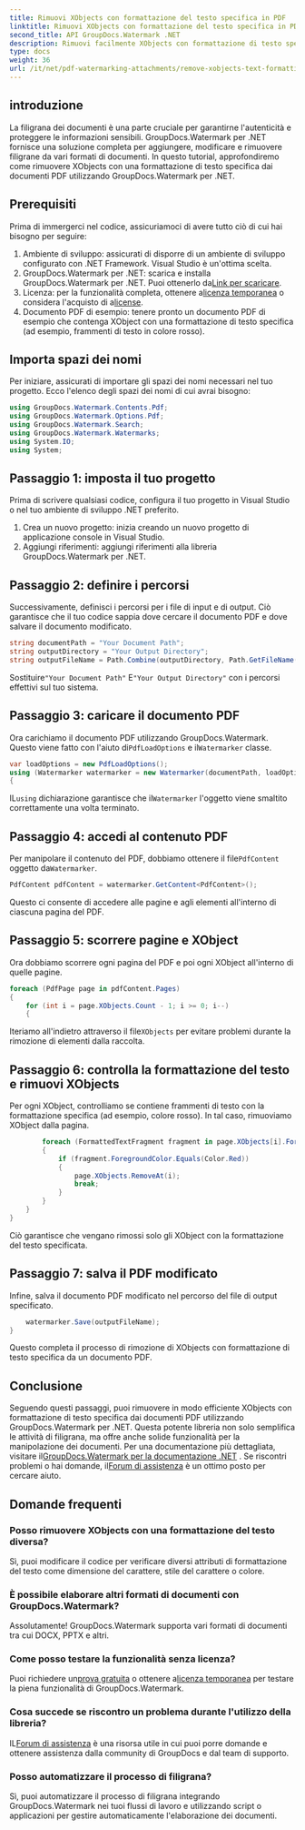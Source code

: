 ```yaml
---
title: Rimuovi XObjects con formattazione del testo specifica in PDF
linktitle: Rimuovi XObjects con formattazione del testo specifica in PDF
second_title: API GroupDocs.Watermark .NET
description: Rimuovi facilmente XObjects con formattazione di testo specifica dai PDF utilizzando GroupDocs.Watermark per .NET. Segui la nostra guida per una manipolazione fluida dei documenti.
type: docs
weight: 36
url: /it/net/pdf-watermarking-attachments/remove-xobjects-text-formatting-pdf/
---
```

## introduzione
La filigrana dei documenti è una parte cruciale per garantirne l'autenticità e proteggere le informazioni sensibili. GroupDocs.Watermark per .NET fornisce una soluzione completa per aggiungere, modificare e rimuovere filigrane da vari formati di documenti. In questo tutorial, approfondiremo come rimuovere XObjects con una formattazione di testo specifica dai documenti PDF utilizzando GroupDocs.Watermark per .NET.
## Prerequisiti
Prima di immergerci nel codice, assicuriamoci di avere tutto ciò di cui hai bisogno per seguire:
1. Ambiente di sviluppo: assicurati di disporre di un ambiente di sviluppo configurato con .NET Framework. Visual Studio è un'ottima scelta.
2.  GroupDocs.Watermark per .NET: scarica e installa GroupDocs.Watermark per .NET. Puoi ottenerlo da[Link per scaricare](https://releases.groupdocs.com/Watermark/net/).
3.  Licenza: per la funzionalità completa, ottenere a[licenza temporanea](https://purchase.groupdocs.com/temporary-licenza/) o considera l'acquisto di a[license](https://purchase.groupdocs.com/buy).
4. Documento PDF di esempio: tenere pronto un documento PDF di esempio che contenga XObject con una formattazione di testo specifica (ad esempio, frammenti di testo in colore rosso).

## Importa spazi dei nomi
Per iniziare, assicurati di importare gli spazi dei nomi necessari nel tuo progetto. Ecco l'elenco degli spazi dei nomi di cui avrai bisogno:
```csharp
using GroupDocs.Watermark.Contents.Pdf;
using GroupDocs.Watermark.Options.Pdf;
using GroupDocs.Watermark.Search;
using GroupDocs.Watermark.Watermarks;
using System.IO;
using System;
```
## Passaggio 1: imposta il tuo progetto
Prima di scrivere qualsiasi codice, configura il tuo progetto in Visual Studio o nel tuo ambiente di sviluppo .NET preferito.
1. Crea un nuovo progetto: inizia creando un nuovo progetto di applicazione console in Visual Studio.
2. Aggiungi riferimenti: aggiungi riferimenti alla libreria GroupDocs.Watermark per .NET.
## Passaggio 2: definire i percorsi
Successivamente, definisci i percorsi per i file di input e di output. Ciò garantisce che il tuo codice sappia dove cercare il documento PDF e dove salvare il documento modificato.
```csharp
string documentPath = "Your Document Path";
string outputDirectory = "Your Output Directory";
string outputFileName = Path.Combine(outputDirectory, Path.GetFileName(documentPath));
```
 Sostituire`"Your Document Path"` E`"Your Output Directory"` con i percorsi effettivi sul tuo sistema.
## Passaggio 3: caricare il documento PDF
 Ora carichiamo il documento PDF utilizzando GroupDocs.Watermark. Questo viene fatto con l'aiuto di`PdfLoadOptions` e il`Watermarker` classe.
```csharp
var loadOptions = new PdfLoadOptions();
using (Watermarker watermarker = new Watermarker(documentPath, loadOptions))
{
```
 IL`using` dichiarazione garantisce che il`Watermarker` l'oggetto viene smaltito correttamente una volta terminato.
## Passaggio 4: accedi al contenuto PDF
 Per manipolare il contenuto del PDF, dobbiamo ottenere il file`PdfContent` oggetto da`Watermarker`.
```csharp
PdfContent pdfContent = watermarker.GetContent<PdfContent>();
```
Questo ci consente di accedere alle pagine e agli elementi all'interno di ciascuna pagina del PDF.
## Passaggio 5: scorrere pagine e XObject
Ora dobbiamo scorrere ogni pagina del PDF e poi ogni XObject all'interno di quelle pagine.
```csharp
foreach (PdfPage page in pdfContent.Pages)
{
    for (int i = page.XObjects.Count - 1; i >= 0; i--)
    {
```
 Iteriamo all'indietro attraverso il file`XObjects` per evitare problemi durante la rimozione di elementi dalla raccolta.
## Passaggio 6: controlla la formattazione del testo e rimuovi XObjects
Per ogni XObject, controlliamo se contiene frammenti di testo con la formattazione specifica (ad esempio, colore rosso). In tal caso, rimuoviamo XObject dalla pagina.
```csharp
        foreach (FormattedTextFragment fragment in page.XObjects[i].FormattedTextFragments)
        {
            if (fragment.ForegroundColor.Equals(Color.Red))
            {
                page.XObjects.RemoveAt(i);
                break;
            }
        }
    }
}
```
Ciò garantisce che vengano rimossi solo gli XObject con la formattazione del testo specificata.
## Passaggio 7: salva il PDF modificato
Infine, salva il documento PDF modificato nel percorso del file di output specificato.
```csharp
    watermarker.Save(outputFileName);
}
```
Questo completa il processo di rimozione di XObjects con formattazione di testo specifica da un documento PDF.

## Conclusione
Seguendo questi passaggi, puoi rimuovere in modo efficiente XObjects con formattazione di testo specifica dai documenti PDF utilizzando GroupDocs.Watermark per .NET. Questa potente libreria non solo semplifica le attività di filigrana, ma offre anche solide funzionalità per la manipolazione dei documenti. Per una documentazione più dettagliata, visitare il[GroupDocs.Watermark per la documentazione .NET](https://reference.groupdocs.com/Watermark/net/) . Se riscontri problemi o hai domande, il[Forum di assistenza](https://forum.groupdocs.com/c/watermark/19) è un ottimo posto per cercare aiuto.
## Domande frequenti
### Posso rimuovere XObjects con una formattazione del testo diversa?
Sì, puoi modificare il codice per verificare diversi attributi di formattazione del testo come dimensione del carattere, stile del carattere o colore.
### È possibile elaborare altri formati di documenti con GroupDocs.Watermark?
Assolutamente! GroupDocs.Watermark supporta vari formati di documenti tra cui DOCX, PPTX e altri.
### Come posso testare la funzionalità senza licenza?
 Puoi richiedere un[prova gratuita](https://releases.groupdocs.com/) o ottenere a[licenza temporanea](https://purchase.groupdocs.com/temporary-license/) per testare la piena funzionalità di GroupDocs.Watermark.
### Cosa succede se riscontro un problema durante l'utilizzo della libreria?
 IL[Forum di assistenza](https://forum.groupdocs.com/c/watermark/19) è una risorsa utile in cui puoi porre domande e ottenere assistenza dalla community di GroupDocs e dal team di supporto.
### Posso automatizzare il processo di filigrana?
Sì, puoi automatizzare il processo di filigrana integrando GroupDocs.Watermark nei tuoi flussi di lavoro e utilizzando script o applicazioni per gestire automaticamente l'elaborazione dei documenti.